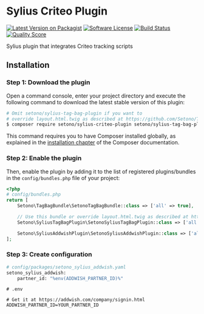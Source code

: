 # Sylius Criteo Plugin

[![Latest Version on Packagist][ico-version]][link-packagist]
[![Software License][ico-license]](LICENSE)
[![Build Status][ico-travis]][link-travis]
[![Quality Score][ico-code-quality]][link-code-quality]

Sylius plugin that integrates Criteo tracking scripts

## Installation

### Step 1: Download the plugin

Open a command console, enter your project directory and execute the following command to download the latest stable version of this plugin:

```bash
# Omit setono/sylius-tag-bag-plugin if you want to
# override layout.html.twig as described at https://github.com/Setono/TagBagBundle#usage
$ composer require setono/sylius-criteo-plugin setono/sylius-tag-bag-plugin
```

This command requires you to have Composer installed globally, as explained in the [installation chapter](https://getcomposer.org/doc/00-intro.md) of the Composer documentation.

### Step 2: Enable the plugin

Then, enable the plugin by adding it to the list of registered plugins/bundles
in the `config/bundles.php` file of your project:

```php
<?php
# config/bundles.php
return [
    Setono\TagBagBundle\SetonoTagBagBundle::class => ['all' => true],

    // Use this bundle or override layout.html.twig as described at https://github.com/Setono/TagBagBundle#usage
    Setono\SyliusTagBagPlugin\SetonoSyliusTagBagPlugin::class => ['all' => true],

    Setono\SyliusAddwishPlugin\SetonoSyliusAddwishPlugin::class => ['all' => true],
];
```

### Step 3: Create configuration 

```bash
# config/packages/setono_sylius_addwish.yaml
setono_sylius_addwish:
    partner_id: "%env(ADDWISH_PARTNER_ID)%"
```

```
# .env

# Get it at https://addwish.com/company/signin.html
ADDWISH_PARTNER_ID=YOUR_PARTNER_ID
```

[ico-version]: https://img.shields.io/packagist/v/setono/sylius-addwish-plugin.svg?style=flat-square
[ico-license]: https://img.shields.io/badge/license-MIT-brightgreen.svg?style=flat-square
[ico-travis]: https://travis-ci.com/Setono/SyliusAddwishPlugin.svg?branch=master
[ico-code-quality]: https://img.shields.io/scrutinizer/g/Setono/SyliusAddwishPlugin.svg?style=flat-square

[link-packagist]: https://packagist.org/packages/setono/sylius-addwish-plugin
[link-travis]: https://travis-ci.com/Setono/SyliusAddwishPlugin
[link-code-quality]: https://scrutinizer-ci.com/g/Setono/SyliusAddwishPlugin
